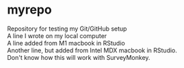 # myrepo
Repository for testing my Git/GitHub setup  
A line I wrote on my local computer  
A line added from M1 macbook in RStudio  
Another line, but added from Intel MDX macbook in RStudio.  
Don't know how this will work with SurveyMonkey.  
